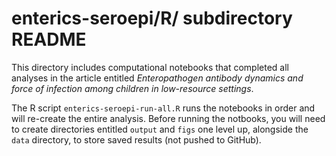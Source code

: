 # enterics-seroepi/R/ subdirectory README

This directory includes computational notebooks that completed all analyses in the article entitled _Enteropathogen antibody dynamics and force of infection among children in low-resource settings_. 

The R script `enterics-seroepi-run-all.R` runs the notebooks in order and will re-create the entire analysis. Before running the notbooks, you will need to create directories entitled `output` and `figs` one level up, alongside the `data` directory, to store saved results (not pushed to GitHub). 